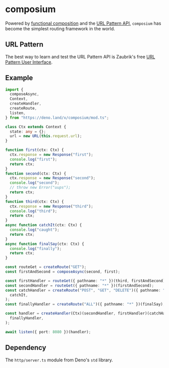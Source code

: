# composium

Powered by
[functional composition](https://en.wikipedia.org/wiki/Function_composition) and
the
[URL Pattern API](https://developer.mozilla.org/en-US/docs/Web/API/URL_Pattern_API),
`composium` has become the simplest routing framework in the world.

## URL Pattern

The best way to learn and test the URL Pattern API is Zaubrik's free
[URL Pattern User Interface](https://dev.zaubrik.com/urlpattern/).

## Example

```ts
import {
  composeAsync,
  Context,
  createHandler,
  createRoute,
  listen,
} from "https://deno.land/x/composium/mod.ts";

class Ctx extends Context {
  state: any = {};
  url = new URL(this.request.url);
}

function first(ctx: Ctx) {
  ctx.response = new Response("first");
  console.log("first");
  return ctx;
}
function second(ctx: Ctx) {
  ctx.response = new Response("second");
  console.log("second");
  // throw new Error("uups");
  return ctx;
}
function third(ctx: Ctx) {
  ctx.response = new Response("third");
  console.log("third");
  return ctx;
}
async function catchIt(ctx: Ctx) {
  console.log("caught");
  return ctx;
}
async function finalSay(ctx: Ctx) {
  console.log("finally");
  return ctx;
}

const routeGet = createRoute("GET");
const firstAndSecond = composeAsync(second, first);

const firstHandler = routeGet({ pathname: "*" })(third, firstAndSecond);
const secondHandler = routeGet({ pathname: "*" })(firstAndSecond);
const catchHandler = createRoute("POST", "GET", "DELETE")({ pathname: "*" })(
  catchIt,
);
const finallyHandler = createRoute("ALL")({ pathname: "*" })(finalSay);

const handler = createHandler(Ctx)(secondHandler, firstHandler)(catchHandler)(
  finallyHandler,
);

await listen({ port: 8080 })(handler);
```

## Dependency

The `http/server.ts` module from Deno's `std` library.
